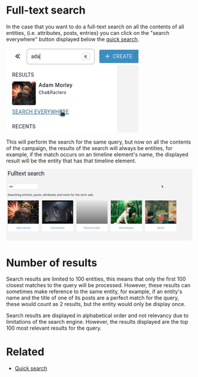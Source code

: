 # Full-text search

In the case that you want to do a full-text search on all the contents of all entities, (i.e. attributes, posts, entries) you can click on the "search everywhere" button displayed below the [quick search](/features/search).

![How to access the ful- text search](img/fulltext-access.png)


This will perform the search for the same query, but now on all the contents of the campaign, the results of the search will always be entities, for example, if the match occurs on an timeline element's name, the displayed result will be the entity that has that timeline element.

![Example results](img/fulltext-results.png)

# Number of results

Search results are limited to 100 entities, this means that only the first 100 closest matches to the query will be processed. However, these results can sometimes make reference to the same entity, for example, if an entity's name and the title of one of its posts are a perfect match for the query, these would count as 2 results, but the entity would only be display once.

Search results are displayed in alphabetical order and not relevancy due to limitations of the search engine. However, the results displayed are the top 100 most relevant results for the query.

# Related

* [Quick search](/features/search)
